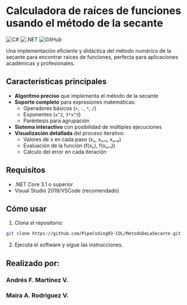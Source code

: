 # Calculadora de raíces de funciones usando el método de la secante 

![C#](https://img.shields.io/badge/C%23-239120?style=for-the-badge&logo=c-sharp&logoColor=white)
![.NET](https://img.shields.io/badge/.NET-512BD4?style=for-the-badge&logo=dotnet&logoColor=white)
![GitHub](https://img.shields.io/badge/GitHub-100000?style=for-the-badge&logo=github&logoColor=white)

Una implementación eficiente y didáctica del método numérico de la secante para encontrar raíces de funciones, perfecta para aplicaciones académicas y profesionales.

## Características principales

- **Algoritmo preciso** que implementa el método de la secante
- **Soporte completo** para expresiones matemáticas:
  - Operadores básicos (`+`, `-`, `*`, `/`)
  - Exponentes (`x^2`, `3*x^3`)
  - Paréntesis para agrupación
- **Sistema interactivo** con posibilidad de múltiples ejecuciones
- **Visualización detallada** del proceso iterativo:
  - Valores de x en cada paso (xₙ, xₙ₊₁, xₙ₊₂)
  - Evaluación de la función (f(xₙ), f(xₙ₊₁))
  - Cálculo del error en cada iteración

## Requisitos

- .NET Core 3.1 o superior
- Visual Studio 2019/VSCode (recomendado)

## Cómo usar

1. Clona el repositorio:
```bash
git clone https://github.com/PipeCoding03-COL/MetodoDeLaSecante.git
```

2. Ejecuta el software y sigue las instrucciones.

## Realizado por:
### Andrés F. Martínez V.
### Maira A. Rodriguez V.
